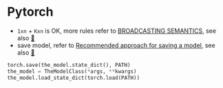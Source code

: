 # Pytorch

- `1xn` + `Kxn` is OK, more rules refer to [BROADCASTING SEMANTICS](https://pytorch.org/docs/master/notes/broadcasting.html#broadcasting-semantics), see also [:link:](https://github.com/szcf-weiya/MonotoneSplines.jl/blob/b22db54ba2afad3e52cc2512f64b5c816622cb4f/src/boot.py#L232-L234)
- save model, refer to [Recommended approach for saving a model](https://github.com/pytorch/pytorch/blob/761d6799beb3afa03657a71776412a2171ee7533/docs/source/notes/serialization.rst), see also [:link:](https://github.com/szcf-weiya/MonotoneSplines.jl/blob/b22db54ba2afad3e52cc2512f64b5c816622cb4f/src/boot.py#L262-L264)

```python
torch.save(the_model.state_dict(), PATH)
the_model = TheModelClass(*args, **kwargs)
the_model.load_state_dict(torch.load(PATH))
```